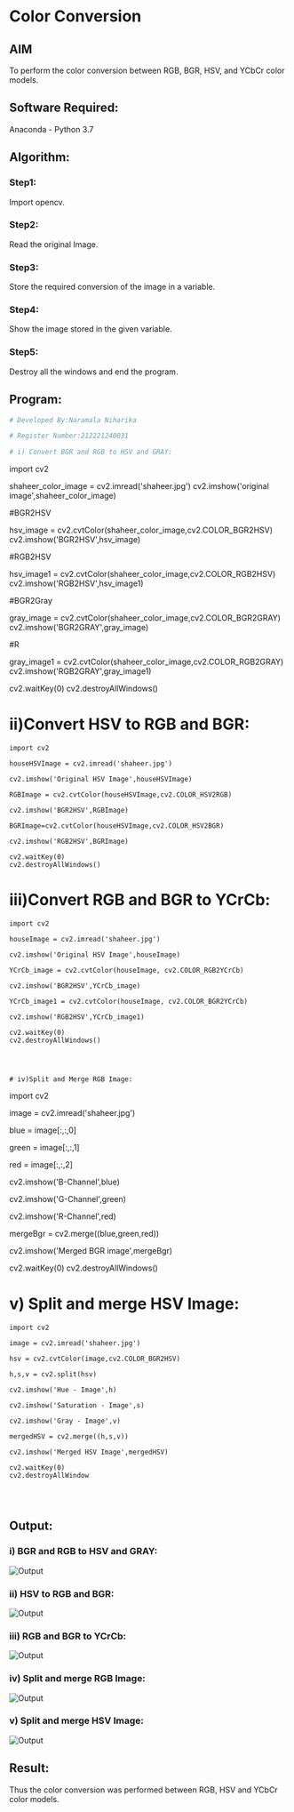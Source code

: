 # Color Conversion
## AIM
To perform the color conversion between RGB, BGR, HSV, and YCbCr color models.

## Software Required:
Anaconda - Python 3.7
## Algorithm:
### Step1:
Import opencv.
### Step2:
Read the original Image.

### Step3:
Store the required conversion of the image in a variable.

### Step4:
Show the image stored in the given variable.

### Step5:
 Destroy all the windows and end the program.

## Program:
```python
# Developed By:Naramala Niharika

# Register Number:212221240031

# i) Convert BGR and RGB to HSV and GRAY:
```
import cv2

shaheer_color_image = cv2.imread('shaheer.jpg')
cv2.imshow('original image',shaheer_color_image)

#BGR2HSV

hsv_image = cv2.cvtColor(shaheer_color_image,cv2.COLOR_BGR2HSV)
cv2.imshow('BGR2HSV',hsv_image)

#RGB2HSV

hsv_image1 = cv2.cvtColor(shaheer_color_image,cv2.COLOR_RGB2HSV)
cv2.imshow('RGB2HSV',hsv_image1)

#BGR2Gray

gray_image = cv2.cvtColor(shaheer_color_image,cv2.COLOR_BGR2GRAY)
cv2.imshow('BGR2GRAY',gray_image)

#R

gray_image1 = cv2.cvtColor(shaheer_color_image,cv2.COLOR_RGB2GRAY)
cv2.imshow('RGB2GRAY',gray_image1)

cv2.waitKey(0)
cv2.destroyAllWindows()

# ii)Convert HSV to RGB and BGR:

```
import cv2

houseHSVImage = cv2.imread('shaheer.jpg')

cv2.imshow('Original HSV Image',houseHSVImage)

RGBImage = cv2.cvtColor(houseHSVImage,cv2.COLOR_HSV2RGB)

cv2.imshow('BGR2HSV',RGBImage)

BGRImage=cv2.cvtColor(houseHSVImage,cv2.COLOR_HSV2BGR)

cv2.imshow('RGB2HSV',BGRImage)

cv2.waitKey(0)
cv2.destroyAllWindows()

```
# iii)Convert RGB and BGR to YCrCb:

```
import cv2

houseImage = cv2.imread('shaheer.jpg')

cv2.imshow('Original HSV Image',houseImage)

YCrCb_image = cv2.cvtColor(houseImage, cv2.COLOR_RGB2YCrCb)

cv2.imshow('BGR2HSV',YCrCb_image)

YCrCb_image1 = cv2.cvtColor(houseImage, cv2.COLOR_BGR2YCrCb)

cv2.imshow('RGB2HSV',YCrCb_image1)

cv2.waitKey(0)
cv2.destroyAllWindows()




# iv)Split and Merge RGB Image:
```
import cv2

image = cv2.imread('shaheer.jpg')

blue = image[:,:,0]

green = image[:,:,1]

red = image[:,:,2]

cv2.imshow('B-Channel',blue)

cv2.imshow('G-Channel',green)

cv2.imshow('R-Channel',red)

mergeBgr = cv2.merge((blue,green,red))

cv2.imshow('Merged BGR image',mergeBgr)

cv2.waitKey(0)
cv2.destroyAllWindows()




# v) Split and merge HSV Image:
```
import cv2

image = cv2.imread('shaheer.jpg')

hsv = cv2.cvtColor(image,cv2.COLOR_BGR2HSV)

h,s,v = cv2.split(hsv)

cv2.imshow('Hue - Image',h)

cv2.imshow('Saturation - Image',s)

cv2.imshow('Gray - Image',v)

mergedHSV = cv2.merge((h,s,v))

cv2.imshow('Merged HSV Image',mergedHSV)

cv2.waitKey(0)
cv2.destroyAllWindow




```
## Output:

### i) BGR and RGB to HSV and GRAY:

![Output](https://github.com/naramala-niharika/Color-Conversion/blob/main/G1.PNG?raw=true)

### ii) HSV to RGB and BGR:

![Output](https://github.com/naramala-niharika/Color-Conversion/blob/main/G2.PNG?raw=true)

### iii) RGB and BGR to YCrCb:

![Output](https://github.com/naramala-niharika/Color-Conversion/blob/main/G3.PNG?raw=true)

### iv) Split and merge RGB Image:

![Output](https://github.com/naramala-niharika/Color-Conversion/blob/main/G4.PNG?raw=true)

### v) Split and merge HSV Image:

![Output](https://github.com/naramala-niharika/Color-Conversion/blob/main/G5.PNG?raw=true)


## Result:
Thus the color conversion was performed between RGB, HSV and YCbCr color models.
